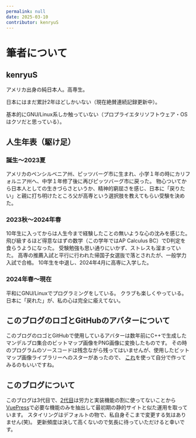 ```yaml
---
permalink: null
date: 2025-03-10
contributor: kenryuS
---
```


# 筆者について

## kenryuS

アメリカ出身の純日本人。高専生。

日本にはまだ累計2年ほどしかいない（現在絶賛連続記録更新中）。

基本的にGNU/Linux系しか触っていない（プロプライエタリソフトウェア・OSはクソだと思っている）。

## 人生年表（駆け足）

### 誕生〜2023夏

アメリカのペンシルベニア州、ピッツバーグ市に生まれ、小学１年の時にカリフォルニア州へ、中学１年修了後に再びピッツバーグ市に戻った。
物心ついてから日本人としての生きづらさというか、精神的窮屈さを感じ、日本に「戻りたい」と親に打ち明けたところ父が高専という選択肢を教えてもらい受験を決めた。

### 2023秋〜2024年春

10年生に入ってからは人生今まで経験したことの無いような心の沈みを感じた。
飛び級するほど得意なはずの数学（この学年ではAP Calculus BC）でD判定を食らうようになった。
受験勉強も思い通りにいかず、ストレスも溜まっていた。
高専の推薦入試と平行に行われた帰国子女選抜で落とされたが、一般学力入試で合格。
10年生を中退し、2024年4月に高専に入学した。

### 2024年春〜現在

平和にGNU/Linuxでプログラミングをしている。
クラブも楽しくやっている。
日本に「戻れた」が、私の心は完全に瘉えてない。

## このブログのロゴとGitHubのアバターについて

このブログのロゴとGitHubで使用しているアバターは数年前にC++で生成したマンデルブロ集合のビットマップ画像をPNG画像に変換したものです。
その時のプログラムのソースコードは残念ながら残ってはいませんが、使用したビットマップ画像ライブラリーへのスターがあったので、
[これ](https://github.com/ArashPartow/bitmap)を使って自分で作ってみるのもいいですね。

## このブログについて

このブログは3代目で、[2代目](https://github.com/kenryuS/blog)は労力と実装機能の割に使ってないことから[VuePress](https://vuepress.vuejs.org/)で必要な機能のみを抽出して最初期の静的サイトと似た運用を取っています。
スタイリングはデフォルトの物で、私自身そこまで変更する気はありません(笑)。
更新頻度は決して高くないので気長に待っていただけると幸いです。
